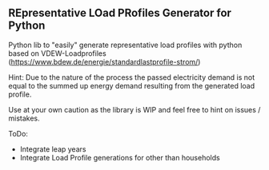 ## REpresentative LOad PRofiles Generator for Python

Python lib to "easily" generate representative load profiles with python based on VDEW-Loadprofiles 
(https://www.bdew.de/energie/standardlastprofile-strom/)

Hint: Due to the nature of the process the passed electricity demand is not equal to the summed up
energy demand resulting from the generated load profile.

Use at your own caution as the library is WIP and feel free to hint on issues / mistakes. 


ToDo:
- Integrate leap years
- Integrate Load Profile generations for other than households
